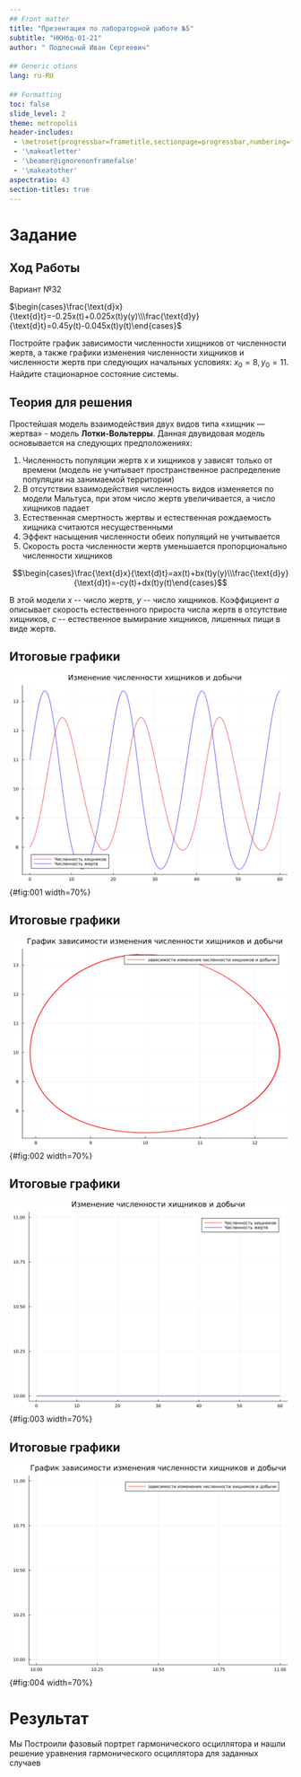 ```yaml
---
## Front matter
title: "Презентация по лабораторной работе №5"
subtitle: "НКНбд-01-21"
author: " Подлесный Иван Сергеевич"

## Generic otions
lang: ru-RU

## Formatting
toc: false
slide_level: 2
theme: metropolis
header-includes: 
 - \metroset{progressbar=frametitle,sectionpage=progressbar,numbering=fraction}
 - '\makeatletter'
 - '\beamer@ignorenonframefalse'
 - '\makeatother'
aspectratio: 43
section-titles: true
---
```


# Задание

## Ход Работы 

Вариант №32

$\begin{cases}\frac{\text{d}x}{\text{d}t}=-0.25x(t)+0.025x(t)y(y)\\\frac{\text{d}y}{\text{d}t}=0.45y(t)-0.045x(t)y(t)\end{cases}$

Постройте график зависимости численности хищников от численности жертв, а также графики изменения численности хищников и численности жертв при следующих начальных условиях: $x_{0} = 8, y_{0} = 11$. Найдите стационарное состояние системы.  

## Теория для решения

   Простейшая модель взаимодействия двух видов типа «хищник — жертва» - модель **Лотки-Вольтерры**. Данная двувидовая модель основывается на следующих предположениях: 

1. Численность популяции жертв x и хищников y зависят только от времени (модель не учитывает пространственное распределение популяции на занимаемой территории) 
2. В отсутствии взаимодействия численность видов изменяется по модели Мальтуса, при этом число жертв увеличивается, а число хищников падает 
3. Естественная смертность жертвы и естественная рождаемость хищника считаются несущественными
4. Эффект насыщения численности обеих популяций не учитывается 
5. Скорость роста численности жертв уменьшается пропорционально численности хищников

$$\begin{cases}\frac{\text{d}x}{\text{d}t}=ax(t)+bx(t)y(y)\\\frac{\text{d}y}{\text{d}t}=-cy(t)+dx(t)y(t)\end{cases}$$

В этой модели $x$ -- число жертв, $y$ -- число хищников. Коэффициент $a$ описывает скорость естественного прироста числа жертв в отсутствие хищников, $c$ -- естественное вымирание хищников, лишенных пищи в виде жертв.

## Итоговые графики

![График 1](first.png){#fig:001 width=70%}

## Итоговые графики

![Фазовый портрет](second.png){#fig:002 width=70%}

## Итоговые графики

![График](third.png){#fig:003 width=70%}

## Итоговые графики

![Фазовый портрет](fourth.png){#fig:004 width=70%}

# Результат
Мы Построили фазовый портрет гармонического осциллятора и нашли решение уравнения гармонического осциллятора для заданных случаев 